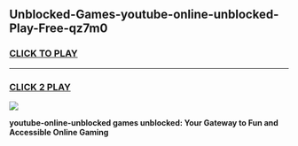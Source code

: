 
## Unblocked-Games-youtube-online-unblocked-Play-Free-qz7m0
<h3>
<a href="https://premium76.site?title=youtube-online-unblocked&ref=19M">CLICK TO PLAY</a></h3>
<hr>

<h3>
<a href="https://premium76.site?title=youtube-online-unblocked&ref=19M">CLICK 2 PLAY</a>
  
</h3>

<a href="https://premium76.site?title=youtube-online-unblocked&ref=19M"><img src="https://clearcache.store/games.png"></a>


**youtube-online-unblocked games unblocked: Your Gateway to Fun and Accessible Online Gaming**
